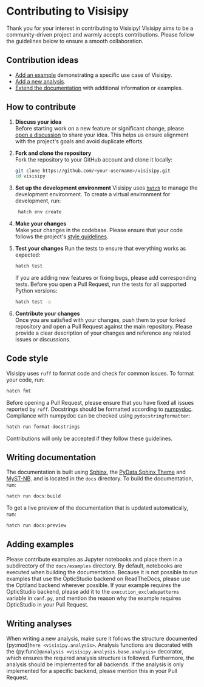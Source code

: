 # Contributing to Visisipy

Thank you for your interest in contributing to Visisipy!
Visisipy aims to be a community-driven project and warmly accepts contributions.
Please follow the guidelines below to ensure a smooth collaboration.

## Contribution ideas

- [Add an example](#adding-examples) demonstrating a specific use case of Visisipy.
- [Add a new analysis](#writing-analyses).
- [Extend the documentation](#writing-documentation) with additional information or examples.

## How to contribute

1. **Discuss your idea**  
   Before starting work on a new feature or significant change, please [open a discussion] to share your idea. 
   This helps us ensure alignment with the project's goals and avoid duplicate efforts.

2. **Fork and clone the repository**  
   Fork the repository to your GitHub account and clone it locally:
   ```bash
   git clone https://github.com/<your-username>/visisipy.git
   cd visisipy
   ```
   
3. **Set up the development environment**
   Visisipy uses [`hatch`][hatch] to manage the development environment.
   To create a virtual environment for development, run:
   ```bash
    hatch env create
    ```
   
4. **Make your changes**  
   Make your changes in the codebase. Please ensure that your code follows the project's [style guidelines](#code-style).
   
5. **Test your changes**
    Run the tests to ensure that everything works as expected:
    ```bash
    hatch test
    ```
    If you are adding new features or fixing bugs, please add corresponding tests.
    Before you open a Pull Request, run the tests for all supported Python versions:
    ```bash
    hatch test -a
    ```
   
6. **Contribute your changes**  
   Once you are satisfied with your changes, push them to your forked repository and open a Pull Request against the main repository.
   Please provide a clear description of your changes and reference any related issues or discussions.

## Code style

Visisipy uses `ruff` to format code and check for common issues.
To format your code, run:

```bash
hatch fmt
```

Before opening a Pull Request, please ensure that you have fixed all issues reported by `ruff`.
Docstrings should be formatted according to [numpydoc].
Compliance with numpydoc can be checked using `pydocstringformatter`:

```bash
hatch run format-docstrings
```

Contributions will only be accepted if they follow these guidelines.

## Writing documentation

The documentation is built using [Sphinx], the [PyData Sphinx Theme] and [MyST-NB].
and is located in the `docs` directory.
To build the documentation, run:

```bash
hatch run docs:build
```

To get a live preview of the documentation that is updated automatically, run:

```bash
hatch run docs:preview
```

## Adding examples

Please contribute examples as Jupyter notebooks and place them in a subdirectory of the `docs/examples` directory.
By default, notebooks are executed when building the documentation.
Because it is not possible to run examples that use the OpticStudio backend on ReadTheDocs, please use the Optiland
backend wherever possible.
If your example requires the OpticStudio backend, please add it to the `execution_excludepatterns` variable in `conf.py`,
and mention the reason why the example requires OpticStudio in your Pull Request.

## Writing analyses

When writing a new analysis, make sure it follows the structure documented {py:mod}`here <visisipy.analysis>`.
Analysis functions are decorated with the {py:func}`@analysis <visisipy.analysis.base.analysis>` decorator, which
ensures the required analysis structure is followed.
Furthermore, the analysis should be implemented for all backends.
If the analysis is only implemented for a specific backend, please mention this in your Pull Request.

[open a discussion]: https://github.com/MREYE-LUMC/visisipy/discussions
[hatch]: https://hatch.pypa.io/latest/
[numpydoc]: https://numpydoc.readthedocs.io/en/latest/format.html
[Sphinx]: https://www.sphinx-doc.org/en/master/
[PyData Sphinx Theme]: https://pydata-sphinx-theme.readthedocs.io/en/latest/
[MyST-NB]: https://myst-nb.readthedocs.io/en/latest/